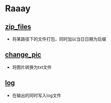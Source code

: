 # Raaay
## [zip_files](https://github.com/Raaay233/Raaay/blob/master/zip_files.py)
- 将某路径下的文件打包，同时加以当日日期为后缀

## [change_pic](https://github.com/Raaay233/Raaay/blob/master/change_pic.py)
- 将图片转换为txt文件

## [log](https://github.com/Raaay233/Raaay/blob/master/log.py)
- 在输出的同时写入log文件
